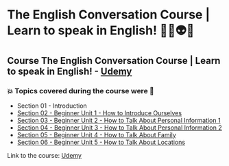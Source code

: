 # The English Conversation Course | Learn to speak in English! 👨‍💻👽🤯
## Course The English Conversation Course | Learn to speak in English! - [Udemy](https://www.udemy.com/course/the-english-conversation-course/)
### 💥 Topics covered during the course were 🚀
- Section 01 - Introduction
- [Section 02 - Beginner Unit 1 - How to Introduce Ourselves](https://github.com/romulovieira777/The_English_Conversation_Course_Learn_to_Speak_in_English/tree/master/Section_02_Beginner_Unit_1_How_to_Introduce_Ourselves)
- [Section 03 - Beginner Unit 2 - How to Talk About Personal Information 1](https://github.com/romulovieira777/The_English_Conversation_Course_Learn_to_Speak_in_English/tree/master/Section_03_Beginner_Unit_2_How_to_Talk_About_Personal_Information_1)
- [Section 04 - Beginner Unit 3 - How to Talk About Personal Information 2](https://github.com/romulovieira777/The_English_Conversation_Course_Learn_to_Speak_in_English/tree/master/Section_04_Beginner_Unit_3_How_to_Talk_About_Personal_Information_2)
- [Section 05 - Beginner Unit 4 - How to Talk About Family](https://github.com/romulovieira777/The_English_Conversation_Course_Learn_to_Speak_in_English/tree/master/Section_05_Beginner_Unit_4_How_to_Talk_About_Family)
- [Section 06 - Beginner Unit 5 - How to Talk About Locations]()

Link to the course: [Udemy](https://www.udemy.com/course/the-english-conversation-course/)
